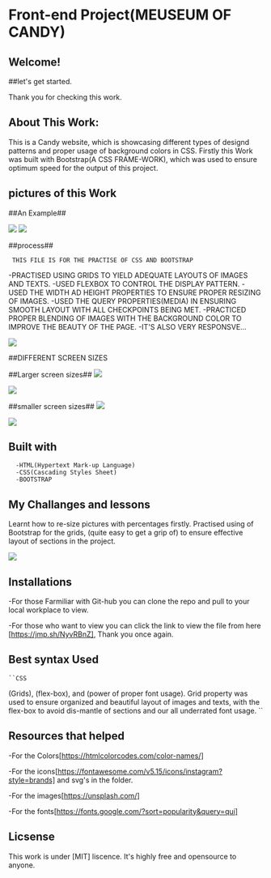  # Front-end Project(MEUSEUM OF CANDY)

 ## Welcome!

 ##let's get started.

 Thank you for checking this work.

 ## About This Work:
   This is a Candy website, which is showcasing different types of designd patterns and proper usage of background colors in CSS. Firstly this Work was built with Bootstrap(A CSS FRAME-WORK), which was used to ensure optimum speed for the output of this project.

## pictures of this Work
 ##An Example##
 
<img src="picels1.png">

<img src="picels10.png">

 ##process##

     THIS FILE IS FOR THE PRACTISE OF CSS AND BOOTSTRAP
 -PRACTISED USING GRIDS TO YIELD ADEQUATE LAYOUTS OF IMAGES AND TEXTS.
 -USED FLEXBOX TO CONTROL THE DISPLAY PATTERN.
 -USED THE WIDTH AD HEIGHT PROPERTIES TO ENSURE PROPER RESIZING OF IMAGES.
 -USED THE QUERY PROPERTIES(MEDIA) IN ENSURING SMOOTH LAYOUT WITH ALL CHECKPOINTS BEING MET.
 -PRACTICED PROPER BLENDING OF IMAGES WITH THE BACKGROUND COLOR TO IMPROVE THE BEAUTY OF THE PAGE.
 -IT'S ALSO VERY RESPONSVE...


<img src="picels4.png">

##DIFFERENT SCREEN SIZES

 ##Larger screen sizes##
<img src="picels1.png">

<img src="picels5.png">


 ##smaller screen sizes##
<img src="picels10.png">

<img src="picels6.png">


  ## Built with         
      -HTML(Hypertext Mark-up Language)
      -CSS(Cascading Styles Sheet)
      -BOOTSTRAP


  ## My Challanges and lessons
   Learnt how to re-size pictures with percentages firstly. Practised using of Bootstrap for the grids, (quite easy to get a grip of) to ensure effective layout of sections in the project.

   <img src="picels10.png">

   ## Installations
   -For those Farmiliar with Git-hub you can clone the repo and pull to your local workplace to view.

   -For those who want to view you can click the link to view the file from here [https://jmp.sh/NyvRBnZ], Thank you once again.
  

   ## Best syntax Used

    ``CSS
   (Grids), (flex-box), and (power of proper font usage).
  Grid property was used to ensure organized and beautiful layout of images and texts, with the flex-box to avoid dis-mantle of sections and our all underrated font usage.
   ``

   ## Resources that helped ##
   -For the Colors[https://htmlcolorcodes.com/color-names/]

   -For the icons[https://fontawesome.com/v5.15/icons/instagram?style=brands] and svg's in the folder.

  -For the images[https://unsplash.com/]

  -For the fonts[https://fonts.google.com/?sort=popularity&query=qui]


 ## Licsense 
   This work is under [MIT] liscence. It's highly free and opensource to anyone.

